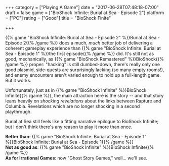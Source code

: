 +++
category = ["Playing A Game"]
date = "2017-06-28T07:48:18-07:00"
draft = false
game = ["BioShock Infinite: Burial at Sea - Episode 2"]
platform = ["PC"]
rating = ["Good"]
title = "BioShock Finite"

+++

{{% game "BioShock Infinite: Burial at Sea - Episode 2" %}}Burial at Sea - Episode 2{{% /game %}} does a much, <i>much</i> better job of delivering a coherent gameplay experience than {{% game "BioShock Infinite: Burial at Sea - Episode 1" %}}the first episode{{% /game %}} did.  It's still not as good, mechanically, as {{% game "BioShock Remastered" %}}BioShock{{% /game %}} proper: "hacking" is still dumbed-down, there's really only one good plasmid, side-quests are surprisingly lacking (so many empty rooms!), and enemy encounters aren't varied enough to hold up a full-length game.  But it works.

Unfortunately, just as in {{% game "BioShock Infinite" %}}BioShock Infinite{{% /game %}}, the main attraction here is the story -- and that story leans heavily on <i>shocking revelations</i> about the links between Rapture and Columbia.  Revelations which are no longer shocking in a second playthrough.

Burial at Sea still feels like a fitting narrative epilogue to BioShock Infinite; but I don't think there's any reason to play it more than once.

<b>Better than</b>: {{% game "BioShock Infinite: Burial at Sea - Episode 1" %}}BioShock Infinite: Burial at Sea - Episode 1{{% /game %}}  
<b>Not as good as</b>: {{% game "BioShock Infinite" %}}BioShock Infinite{{% /game %}}  
<b>As for Irrational Games</b>: now "Ghost Story Games," well... we'll see.

